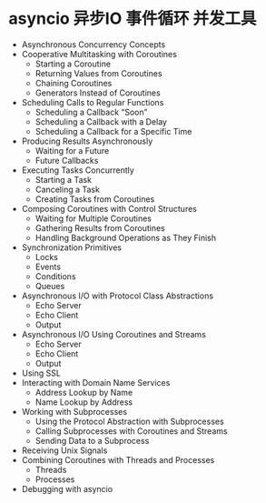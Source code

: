 # asyncio 异步IO 事件循环 并发工具


- Asynchronous Concurrency Concepts
- Cooperative Multitasking with Coroutines
    - Starting a Coroutine
    - Returning Values from Coroutines
    - Chaining Coroutines
    - Generators Instead of Coroutines
- Scheduling Calls to Regular Functions
    - Scheduling a Callback “Soon”
    - Scheduling a Callback with a Delay
    - Scheduling a Callback for a Specific Time
- Producing Results Asynchronously
    - Waiting for a Future
    - Future Callbacks
- Executing Tasks Concurrently
    - Starting a Task
    - Canceling a Task
    - Creating Tasks from Coroutines
- Composing Coroutines with Control Structures
    - Waiting for Multiple Coroutines
    - Gathering Results from Coroutines
    - Handling Background Operations as They Finish
- Synchronization Primitives
    - Locks
    - Events
    - Conditions
    - Queues
- Asynchronous I/O with Protocol Class Abstractions
    - Echo Server
    - Echo Client
    - Output
- Asynchronous I/O Using Coroutines and Streams
    - Echo Server
    - Echo Client
    - Output
- Using SSL
- Interacting with Domain Name Services
    - Address Lookup by Name
    - Name Lookup by Address
- Working with Subprocesses
    - Using the Protocol Abstraction with Subprocesses
    - Calling Subprocesses with Coroutines and Streams
    - Sending Data to a Subprocess
- Receiving Unix Signals
- Combining Coroutines with Threads and Processes
    - Threads
    - Processes
- Debugging with asyncio


